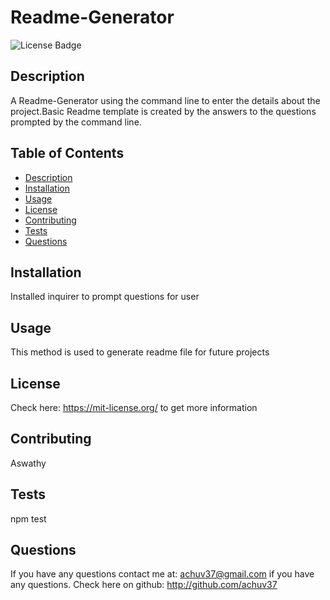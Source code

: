 # Readme-Generator
  ![License Badge](https://img.shields.io/badge/License-MIT-blue)
  ## Description
  A Readme-Generator using the command line to enter the details about the project.Basic Readme template is created by the answers to the questions prompted by the command line.
  ## Table of Contents 
  * [Description](#description)
  * [Installation](#installation)
  * [Usage](#usage)
  * [License](#license)
  * [Contributing](#contributing)
  * [Tests](#tests)
  * [Questions](#questions)
  ## Installation
  Installed inquirer to prompt questions for user
  ## Usage 
  This method is used to generate readme file for future projects
  
  ## License
Check here: https://mit-license.org/ to get more information

  ## Contributing
  Aswathy
  ## Tests
  npm test
  ## Questions 
  If you have any questions contact me at:  achuv37@gmail.com if you have any questions.
  Check here on github: http://github.com/achuv37 
  